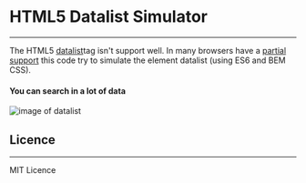 # HTML5 Datalist Simulator
--------------------------

The HTML5 [datalist](https://www.w3schools.com/tags/tag_datalist.asp "HTML datalist Tag")tag isn't support well. In many browsers have a [partial support](http://caniuse.com/#feat=datalist) this code try to simulate the element datalist (using ES6 and BEM CSS).



#### You can search in a lot of data

![image of datalist](http://i.imgur.com/rlCVIjA.png)


## Licence
__________

MIT Licence
